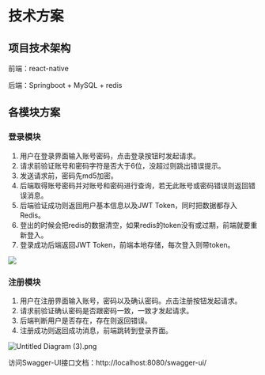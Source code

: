 # 技术方案

## **项目技术架构**

前端：react-native

后端：Springboot + MySQL + redis

## **各模块方案**

### **登录模块**

1. 用户在登录界面输入账号密码，点击登录按钮时发起请求。
2. 请求前验证账号和密码字符是否大于6位，没超过则跳出错误提示。
3. 发送请求前，密码先md5加密。
4. 后端取得账号密码并对账号和密码进行查询，若无此账号或密码错误则返回错误消息。
5. 后端验证成功则返回用户基本信息以及JWT Token，同时把数据都存入 Redis。
6. 登出的时候会把redis的数据清空，如果redis的token没有或过期，前端就要重新登入。
7. 登录成功后端返回JWT Token，前端本地存储，每次登入则带token。

![](https://gulimall-franky.oss-cn-hangzhou.aliyuncs.com/%E7%99%BB%E5%85%A5%E6%B5%81%E7%A8%8B%E5%9B%BE.png)

### **注册模块**

1. 用户在注册界面输入账号，密码以及确认密码。点击注册按钮发起请求。
2. 请求前验证确认密码是否跟密码一致，一致才发起请求。
3. 后端判断用户是否存在，存在则返回错误。
4. 注册成功则返回成功消息，前端跳转到登录界面。

![Untitled Diagram (3).png](https://gulimall-franky.oss-cn-hangzhou.aliyuncs.com/%E6%B3%A8%E5%86%8C%E6%B5%81%E7%A8%8B%E5%9B%BE.png)


访问Swagger-UI接口文档：http://localhost:8080/swagger-ui/
